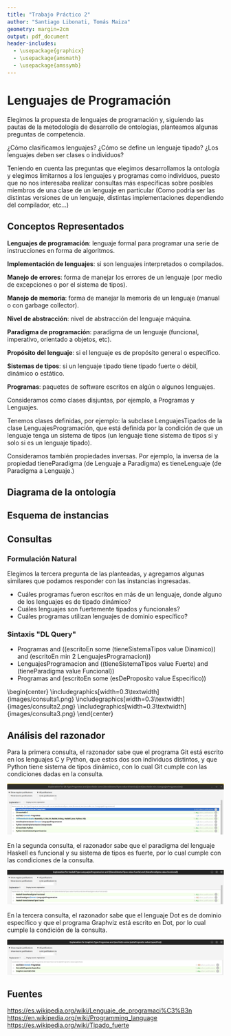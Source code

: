 ```yaml
---
title: "Trabajo Práctico 2"
author: "Santiago Libonati, Tomás Maiza"
geometry: margin=2cm
output: pdf_document
header-includes:
  - \usepackage{graphicx}
  - \usepackage{amsmath}
  - \usepackage{amssymb}
---
```


# Lenguajes de Programación

Elegimos la propuesta de lenguajes de programación y, siguiendo las pautas de la metodología de 
desarrollo de ontologías, planteamos algunas preguntas de competencia.

¿Cómo clasificamos lenguajes? ¿Cómo se define un lenguaje tipado? ¿Los lenguajes deben ser clases o individuos?

Teniendo en cuenta las preguntas que elegimos desarrollamos la ontología y elegimos limitarnos a 
los lenguajes y programas como individuos, puesto que no nos interesaba realizar consultas
más específicas sobre posibles miembros de una clase de un lenguaje en particular
(Como podría ser las distintas versiones de un lenguaje, distintas implementaciones dependiendo del compilador, etc...)

## Conceptos Representados

**Lenguajes de programación**: lenguaje formal para programar una serie de instrucciones en forma de algoritmos.

**Implementación de lenguajes**: si son lenguajes interpretados o compilados.

**Manejo de errores**: forma de manejar los errores de un lenguaje (por medio de excepciones o por el sistema de tipos).

**Manejo de memoria**: forma de manejar la memoria de un lenguaje (manual o con garbage collector).

**Nivel de abstracción**: nivel de abstracción del lenguaje máquina.

**Paradigma de programación**: paradigma de un lenguaje (funcional, imperativo, orientado a objetos, etc).

**Propósito del lenguaje**: si el lenguaje es de propósito general o específico.

**Sistemas de tipos**: si un lenguaje tipado tiene tipado fuerte o débil, dinámico o estático.

**Programas**: paquetes de software escritos en algún o algunos lenguajes.

Consideramos como clases disjuntas, por ejemplo, a Programas y Lenguajes.

Tenemos clases definidas, por ejemplo: la subclase LenguajesTipados de la clase LenguajesProgramación, que está definida por la condición de que un lenguaje tenga un sistema de tipos (un lenguaje tiene sistema de tipos si y solo si es un lenguaje tipado).

Consideramos también propiedades inversas. Por ejemplo, la inversa de la propiedad tieneParadigma (de Lenguaje a Paradigma) es tieneLenguaje (de Paradigma a Lenguaje.)

## Diagrama de la ontología

## Esquema de instancias

## Consultas

### Formulación Natural

Elegimos la tercera pregunta de las planteadas, y agregamos algunas similares que
podamos responder con las instancias ingresadas.

- Cuáles programas fueron escritos en más de un lenguaje, donde alguno de los lenguajes es de tipado dinámico?
- Cuáles lenguajes son fuertemente tipados y funcionales?
- Cuáles programas utilizan lenguajes de dominio específico?

### Sintaxis "DL Query"

- Programas
 and ((escritoEn some (tieneSistemaTipos value Dinamico))
 and (escritoEn min 2 LenguajesProgramacion))
- LenguajesProgramacion
 and ((tieneSistemaTipos value Fuerte)
 and (tieneParadigma value Funcional))
- Programas
 and (escritoEn some (esDeProposito value Especifico))

\begin{center}
\includegraphics[width=0.3\textwidth]{images/consulta1.png}
\includegraphics[width=0.3\textwidth]{images/consulta2.png}
\includegraphics[width=0.3\textwidth]{images/consulta3.png}
\end{center}

## Análisis del razonador

Para la primera consulta, el razonador sabe que el programa Git está escrito en los lenguajes C y Python, que estos dos son individuos distintos, y que Python tiene sistema de tipos dinámico, con lo cual Git cumple con las condiciones dadas en la consulta.

![Razonamiento consulta 1](images/razonamiento1.png)

En la segunda consulta, el razonador sabe que el paradigma del lenguaje Haskell es funcional y su sistema de tipos es fuerte, por lo cual cumple con las condiciones de la consulta.

![Razonamiento consulta 2](images/razonamiento2.png)

En la tercera consulta, el razonador sabe que el lenguaje Dot es de dominio específico y que el programa Graphviz está escrito en Dot, por lo cual cumple la condición de la consulta.

![Razonamiento consulta 3](images/razonamiento3.png)


## Fuentes

https://es.wikipedia.org/wiki/Lenguaje_de_programaci%C3%B3n
https://en.wikipedia.org/wiki/Programming_language
https://es.wikipedia.org/wiki/Tipado_fuerte

